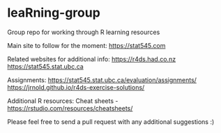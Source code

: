 # leaRning-group
Group repo for working through R learning resources


Main site to follow for the moment: 
https://stat545.com

Related websites for additional info:
https://r4ds.had.co.nz
https://stat545.stat.ubc.ca

Assignments:
https://stat545.stat.ubc.ca/evaluation/assignments/
https://jrnold.github.io/r4ds-exercise-solutions/

Additional R resources:
Cheat sheets - https://rstudio.com/resources/cheatsheets/

Please feel free to send a pull request with any additional suggestions :)